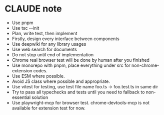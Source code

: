 # CLAUDE note

- Use pnpm
- Use tsc --init
- Plan, write test, then implement
- Firstly, design every interface between components
- Use deepwiki for any library usages
- Use web search for documents
- Do not stop until end of implementation
- Chrome real browser test will be done by human after you finished
- Use monorepo with pnpm, place everything under src for non-chrome-extension codes.
- Use ESM where possible.
- Avoid JS class where possible and appropriate.
- Use vitest for testing, use test file name foo.ts -> foo.test.ts in same dir
- Try to pass all typechecks and tests until you need to fallback to non-essential solution
- Use playwright-mcp for browser test. chrome-devtools-mcp is not available for extension test for now.
